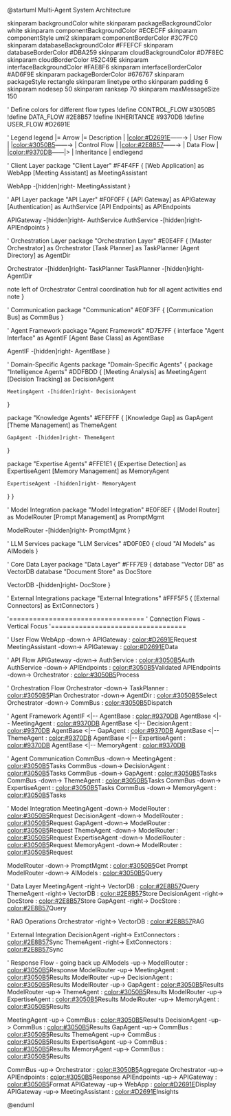 @startuml Multi-Agent System Architecture

skinparam backgroundColor white
skinparam packageBackgroundColor white
skinparam componentBackgroundColor #ECECFF
skinparam componentStyle uml2
skinparam componentBorderColor #3C7FC0
skinparam databaseBackgroundColor #FFEFCF
skinparam databaseBorderColor #DBA259
skinparam cloudBackgroundColor #D7F8EC
skinparam cloudBorderColor #52C49E
skinparam interfaceBackgroundColor #FAE8F6
skinparam interfaceBorderColor #AD6F9E
skinparam packageBorderColor #676767
skinparam packageStyle rectangle
skinparam linetype ortho
skinparam padding 6
skinparam nodesep 50
skinparam ranksep 70
skinparam maxMessageSize 150

' Define colors for different flow types
!define CONTROL_FLOW #3050B5
!define DATA_FLOW #2E8B57
!define INHERITANCE #9370DB
!define USER_FLOW #D2691E

' Legend
legend
  |= Arrow |= Description |
  |<color:#D2691E>――→</color> | User Flow |
  |<color:#3050B5>――→</color> | Control Flow |
  |<color:#2E8B57>――→</color> | Data Flow |
  |<color:#9370DB>――|></color> | Inheritance |
endlegend

' Client Layer
package "Client Layer" #F4F4FF {
  [Web Application] as WebApp
  [Meeting Assistant] as MeetingAssistant
  
  WebApp -[hidden]right- MeetingAssistant
}

' API Layer
package "API Layer" #F0F0FF {
  [API Gateway] as APIGateway
  [Authentication] as AuthService
  [API Endpoints] as APIEndpoints
  
  APIGateway -[hidden]right- AuthService
  AuthService -[hidden]right- APIEndpoints
}

' Orchestration Layer
package "Orchestration Layer" #E0E4FF {
  [Master Orchestrator] as Orchestrator
  [Task Planner] as TaskPlanner
  [Agent Directory] as AgentDir
  
  Orchestrator -[hidden]right- TaskPlanner
  TaskPlanner -[hidden]right- AgentDir
  
  note left of Orchestrator
    Central coordination hub
    for all agent activities
  end note
}

' Communication
package "Communication" #E0F3FF {
  [Communication Bus] as CommBus
}

' Agent Framework
package "Agent Framework" #D7E7FF {
  interface "Agent Interface" as AgentIF
  [Agent Base Class] as AgentBase
  
  AgentIF -[hidden]right- AgentBase
}

' Domain-Specific Agents
package "Domain-Specific Agents" {
  package "Intelligence Agents" #DDFBDD {
    [Meeting Analysis] as MeetingAgent
    [Decision Tracking] as DecisionAgent
    
    MeetingAgent -[hidden]right- DecisionAgent
  }
  
  package "Knowledge Agents" #EFEFFF {
    [Knowledge Gap] as GapAgent
    [Theme Management] as ThemeAgent
    
    GapAgent -[hidden]right- ThemeAgent
  }
  
  package "Expertise Agents" #FFE1E1 {
    [Expertise Detection] as ExpertiseAgent
    [Memory Management] as MemoryAgent
    
    ExpertiseAgent -[hidden]right- MemoryAgent
  }
}

' Model Integration
package "Model Integration" #E0F8EF {
  [Model Router] as ModelRouter
  [Prompt Management] as PromptMgmt
  
  ModelRouter -[hidden]right- PromptMgmt
}

' LLM Services
package "LLM Services" #D0F0E0 {
  cloud "AI Models" as AIModels
}

' Core Data Layer
package "Data Layer" #FFF7E9 {
  database "Vector DB" as VectorDB
  database "Document Store" as DocStore
  
  VectorDB -[hidden]right- DocStore
}

' External Integrations
package "External Integrations" #FFF5F5 {
  [External Connectors] as ExtConnectors
}

'==================================
' Connection Flows - Vertical Focus
'==================================

' User Flow
WebApp -down-> APIGateway : <color:#D2691E>Request</color>
MeetingAssistant -down-> APIGateway : <color:#D2691E>Data</color>

' API Flow
APIGateway -down-> AuthService : <color:#3050B5>Auth</color>
AuthService -down-> APIEndpoints : <color:#3050B5>Validated</color>
APIEndpoints -down-> Orchestrator : <color:#3050B5>Process</color>

' Orchestration Flow
Orchestrator -down-> TaskPlanner : <color:#3050B5>Plan</color>
Orchestrator -down-> AgentDir : <color:#3050B5>Select</color>
Orchestrator -down-> CommBus : <color:#3050B5>Dispatch</color>

' Agent Framework
AgentIF <|-- AgentBase : <color:#9370DB></color>
AgentBase <|-- MeetingAgent : <color:#9370DB></color>
AgentBase <|-- DecisionAgent : <color:#9370DB></color>
AgentBase <|-- GapAgent : <color:#9370DB></color>
AgentBase <|-- ThemeAgent : <color:#9370DB></color>
AgentBase <|-- ExpertiseAgent : <color:#9370DB></color>
AgentBase <|-- MemoryAgent : <color:#9370DB></color>

' Agent Communication
CommBus -down-> MeetingAgent : <color:#3050B5>Tasks</color>
CommBus -down-> DecisionAgent : <color:#3050B5>Tasks</color>
CommBus -down-> GapAgent : <color:#3050B5>Tasks</color>
CommBus -down-> ThemeAgent : <color:#3050B5>Tasks</color>
CommBus -down-> ExpertiseAgent : <color:#3050B5>Tasks</color>
CommBus -down-> MemoryAgent : <color:#3050B5>Tasks</color>

' Model Integration
MeetingAgent -down-> ModelRouter : <color:#3050B5>Request</color>
DecisionAgent -down-> ModelRouter : <color:#3050B5>Request</color>
GapAgent -down-> ModelRouter : <color:#3050B5>Request</color>
ThemeAgent -down-> ModelRouter : <color:#3050B5>Request</color>
ExpertiseAgent -down-> ModelRouter : <color:#3050B5>Request</color>
MemoryAgent -down-> ModelRouter : <color:#3050B5>Request</color>

ModelRouter -down-> PromptMgmt : <color:#3050B5>Get Prompt</color>
ModelRouter -down-> AIModels : <color:#3050B5>Query</color>

' Data Layer
MeetingAgent -right-> VectorDB : <color:#2E8B57>Query</color>
ThemeAgent -right-> VectorDB : <color:#2E8B57>Store</color>
DecisionAgent -right-> DocStore : <color:#2E8B57>Store</color>
GapAgent -right-> DocStore : <color:#2E8B57>Query</color>

' RAG Operations
Orchestrator -right-> VectorDB : <color:#2E8B57>RAG</color>

' External Integration
DecisionAgent -right-> ExtConnectors : <color:#2E8B57>Sync</color>
ThemeAgent -right-> ExtConnectors : <color:#2E8B57>Sync</color>

' Response Flow - going back up
AIModels -up-> ModelRouter : <color:#3050B5>Response</color>
ModelRouter -up-> MeetingAgent : <color:#3050B5>Results</color>
ModelRouter -up-> DecisionAgent : <color:#3050B5>Results</color>
ModelRouter -up-> GapAgent : <color:#3050B5>Results</color>
ModelRouter -up-> ThemeAgent : <color:#3050B5>Results</color>
ModelRouter -up-> ExpertiseAgent : <color:#3050B5>Results</color>
ModelRouter -up-> MemoryAgent : <color:#3050B5>Results</color>

MeetingAgent -up-> CommBus : <color:#3050B5>Results</color>
DecisionAgent -up-> CommBus : <color:#3050B5>Results</color>
GapAgent -up-> CommBus : <color:#3050B5>Results</color>
ThemeAgent -up-> CommBus : <color:#3050B5>Results</color>
ExpertiseAgent -up-> CommBus : <color:#3050B5>Results</color>
MemoryAgent -up-> CommBus : <color:#3050B5>Results</color>

CommBus -up-> Orchestrator : <color:#3050B5>Aggregate</color>
Orchestrator -up-> APIEndpoints : <color:#3050B5>Response</color>
APIEndpoints -up-> APIGateway : <color:#3050B5>Format</color>
APIGateway -up-> WebApp : <color:#D2691E>Display</color>
APIGateway -up-> MeetingAssistant : <color:#D2691E>Insights</color>

@enduml
